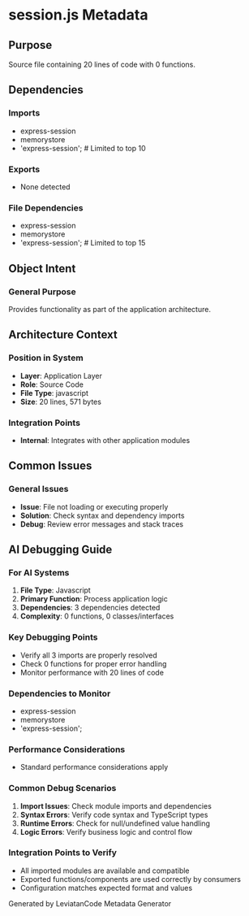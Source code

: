 # session.js Metadata

## Purpose
Source file containing 20 lines of code with 0 functions.

## Dependencies

### Imports
- express-session
- memorystore
- 'express-session';  # Limited to top 10

### Exports
- None detected

### File Dependencies
- express-session
- memorystore
- 'express-session';  # Limited to top 15

## Object Intent

### General Purpose
Provides functionality as part of the application architecture.

## Architecture Context

### Position in System
- **Layer**: Application Layer
- **Role**: Source Code
- **File Type**: javascript
- **Size**: 20 lines, 571 bytes

### Integration Points
- **Internal**: Integrates with other application modules

## Common Issues

### General Issues
- **Issue**: File not loading or executing properly
- **Solution**: Check syntax and dependency imports
- **Debug**: Review error messages and stack traces

## AI Debugging Guide

### For AI Systems
1. **File Type**: Javascript
2. **Primary Function**: Process application logic
3. **Dependencies**: 3 dependencies detected
4. **Complexity**: 0 functions, 0 classes/interfaces

### Key Debugging Points
- Verify all 3 imports are properly resolved
- Check 0 functions for proper error handling
- Monitor performance with 20 lines of code

### Dependencies to Monitor
- express-session
- memorystore
- 'express-session';

### Performance Considerations
- Standard performance considerations apply

### Common Debug Scenarios
1. **Import Issues**: Check module imports and dependencies
2. **Syntax Errors**: Verify code syntax and TypeScript types
3. **Runtime Errors**: Check for null/undefined value handling
4. **Logic Errors**: Verify business logic and control flow

### Integration Points to Verify
- All imported modules are available and compatible
- Exported functions/components are used correctly by consumers
- Configuration matches expected format and values

Generated by LeviatanCode Metadata Generator
